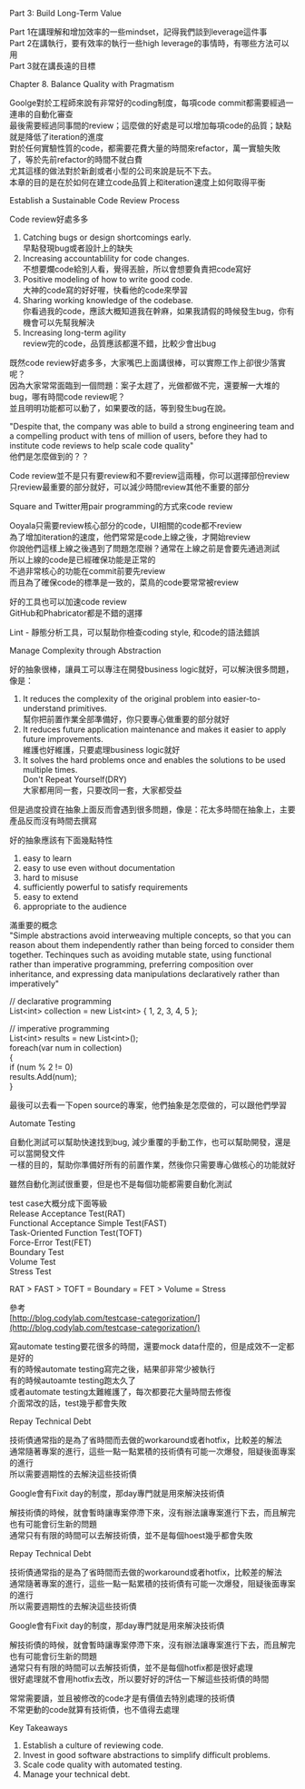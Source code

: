 Part 3: Build Long-Term Value  
  
  
Part 1在講理解和增加效率的一些mindset，記得我們談到leverage這件事  
Part 2在講執行，要有效率的執行一些high leverage的事情時，有哪些方法可以用  
Part 3就在講長遠的目標  
  
  
  
  
  
  
  
  
  
  
Chapter 8. Balance Quality with Pragmatism  
  
  
Goolge對於工程師來說有非常好的coding制度，每項code commit都需要經過一連串的自動化審查  
最後需要經過同事間的review；這麼做的好處是可以增加每項code的品質；缺點就是降低了iteration的進度  
對於任何實驗性質的code，都需要花費大量的時間來refactor，萬一實驗失敗了，等於先前refactor的時間不就白費  
尤其這樣的做法對於新創或者小型的公司來說是玩不下去。  
本章的目的是在於如何在建立code品質上和iteration速度上如何取得平衡  
  
  
  
  
  
  
  
  
Establish a Sustainable Code Review Process  
  
  
Code review好處多多  
1. Catching bugs or design shortcomings early.  
  早點發現bug或者設計上的缺失  
2. Increasing accountablility for code changes.  
  不想要爛code給別人看，覺得丟臉，所以會想要負責把code寫好  
3. Positive modeling of how to write good code.  
  大神的code寫的好好喔，快看他的code來學習  
4. Sharing working knowledge of the codebase.  
  你看過我的code，應該大概知道我在幹麻，如果我請假的時候發生bug，你有機會可以先幫我解決  
5. Increasing long-term agility  
  review完的code，品質應該都還不錯，比較少會出bug  
  
  
既然code review好處多多，大家嘴巴上面講很棒，可以實際工作上卻很少落實呢？  
因為大家常常面臨到一個問題：案子太趕了，光做都做不完，還要解一大堆的bug，哪有時間code review呢？  
並且明明功能都可以動了，如果要改的話，等到發生bug在說。  
  
  
"Despite that, the company was able to build a strong engineering team and a compelling product with tens of million of users, before they had to institute code reviews to help scale code quality"  
他們是怎麼做到的？？  
  
  
Code review並不是只有要review和不要review這兩種，你可以選擇部份review  
只review最重要的部分就好，可以減少時間review其他不重要的部分  
  
  
Square and Twitter用pair programming的方式來code review  
  
  
Ooyala只需要review核心部分的code，UI相關的code都不review  
為了增加iteration的速度，他們常常是code上線之後，才開始review  
你說他們這樣上線之後遇到了問題怎麼辦？通常在上線之前是會要先通過測試  
所以上線的code是已經確保功能是正常的  
不過非常核心的功能在commit前要先review  
而且為了確保code的標準是一致的，菜鳥的code要常常被review  
  
  
好的工具也可以加速code review  
GitHub和Phabricator都是不錯的選擇  
  
  
Lint - 靜態分析工具，可以幫助你檢查coding style, 和code的語法錯誤  
  
  
  
  
Manage Complexity through Abstraction  
  
  
好的抽象很棒，讓員工可以專注在開發business logic就好，可以解決很多問題，像是：  
1. It reduces the complexity of the original problem into easier-to-understand primitives.  
  幫你把前置作業全部準備好，你只要專心做重要的部分就好  
2. It reduces future application maintenance and makes it easier to apply future improvements.  
  維護也好維護，只要處理business logic就好  
3. It solves the hard problems once and enables the solutions to be used multiple times.  
  Don't Repeat Yourself(DRY)  
  大家都用同一套，只要改同一套，大家都受益  
  
  
但是過度投資在抽象上面反而會遇到很多問題，像是：花太多時間在抽象上，主要產品反而沒有時間去撰寫  
  
  
好的抽象應該有下面幾點特性  
1. easy to learn  
2. easy to use even without documentation  
3. hard to misuse  
4. sufficiently powerful to satisfy requirements  
5. easy to extend  
6. appropriate to the audience  
  
  
滿重要的概念  
"Simple abstractions avoid interweaving multiple concepts, so that you can reason about them independently rather than being forced to consider them together. Techinques such as avoiding mutable state, using functional rather than imperative programming, preferring composition over inheritance, and expressing data manipulations declaratively rather than imperatively"  
  
  
// declarative programming   
List&lt;int&gt; collection = new List&lt;int&gt; { 1, 2, 3, 4, 5 };  
  
  
// imperative programming   
List&lt;int&gt; results = new List&lt;int&gt;();  
foreach(var num in collection)  
{  
    if (num % 2 != 0)  
          results.Add(num);  
}  
  
  
  
  
最後可以去看一下open source的專案，他們抽象是怎麼做的，可以跟他們學習  
  
  
  
  
  
  
  
  
Automate Testing  
  
  
自動化測試可以幫助快速找到bug, 減少重覆的手動工作，也可以幫助開發，還是可以當開發文件  
一樣的目的，幫助你準備好所有的前置作業，然後你只需要專心做核心的功能就好  
  
  
雖然自動化測試很重要，但是也不是每個功能都需要自動化測試  
  
  
test case大概分成下面等級  
Release Acceptance Test(RAT)  
Functional Acceptance Simple Test(FAST)  
Task-Oriented Function Test(TOFT)  
Force-Error Test(FET)  
Boundary Test  
Volume Test  
Stress Test  
  
  
RAT &gt; FAST &gt; TOFT = Boundary = FET &gt; Volume = Stress   
  
  
參考  
[http://blog.codylab.com/testcase-categorization/](http://blog.codylab.com/testcase-categorization/)  
  
  
寫automate testing要花很多的時間，還要mock data什麼的，但是成效不一定都是好的  
有的時候automate testing寫完之後，結果卻非常少被執行  
有的時候autoamte testing跑太久了  
或者automate testing太難維護了，每次都要花大量時間去修復  
介面常改的話，test幾乎都會失敗  
  
  
Repay Technical Debt  
  
  
技術債通常指的是為了省時間而去做的workaround或者hotfix，比較差的解法  
通常隨著專案的進行，這些一點一點累積的技術債有可能一次爆發，阻疑後面專案的進行  
所以需要週期性的去解決這些技術債  
  
  
Google會有Fixit day的制度，那day專門就是用來解決技術債  
  
  
解技術債的時候，就會暫時讓專案停滯下來，沒有辦法讓專案進行下去，而且解完也有可能會衍生新的問題  
通常只有有限的時間可以去解技術債，並不是每個hoest幾乎都會失敗  
  
  
Repay Technical Debt  
  
  
技術債通常指的是為了省時間而去做的workaround或者hotfix，比較差的解法  
通常隨著專案的進行，這些一點一點累積的技術債有可能一次爆發，阻疑後面專案的進行  
所以需要週期性的去解決這些技術債  
  
  
Google會有Fixit day的制度，那day專門就是用來解決技術債  
  
  
解技術債的時候，就會暫時讓專案停滯下來，沒有辦法讓專案進行下去，而且解完也有可能會衍生新的問題  
通常只有有限的時間可以去解技術債，並不是每個hotfix都是很好處理  
很好處理就不會用hotfix去改，所以要好好的評估一下解這些技術債的時間  
  
  
  
  
常常需要讀，並且被修改的code才是有價值去特別處理的技術債  
不常更動的code就算有技術債，也不值得去處理  

  
  
Key Takeaways  
1. Establish a culture of reviewing code.  
2. Invest in good software abstractions to simplify difficult problems.  
3. Scale code quality with automated testing.  
4. Manage your technical debt.
